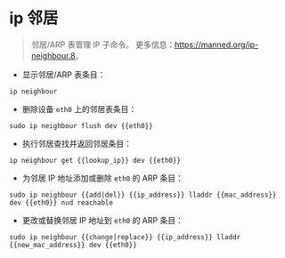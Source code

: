 # ip 邻居

> 邻居/ARP 表管理 IP 子命令。
> 更多信息：<https://manned.org/ip-neighbour.8>。

- 显示邻居/ARP 表条目：

`ip neighbour`

- 删除设备 `eth0` 上的邻居表条目：

`sudo ip neighbour flush dev {{eth0}}`

- 执行邻居查找并返回邻居条目：

`ip neighbour get {{lookup_ip}} dev {{eth0}}`

- 为邻居 IP 地址添加或删除 `eth0` 的 ARP 条目：

`sudo ip neighbour {{add|del}} {{ip_address}} lladdr {{mac_address}} dev {{eth0}} nud reachable`

- 更改或替换邻居 IP 地址到 `eth0` 的 ARP 条目：

`sudo ip neighbour {{change|replace}} {{ip_address}} lladdr {{new_mac_address}} dev {{eth0}}`
